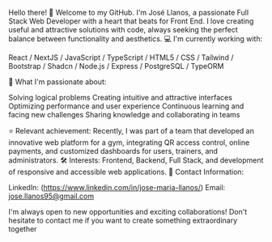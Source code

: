 Hello there! 👋
Welcome to my GitHub. I'm José Llanos, a passionate Full Stack Web Developer with a heart that beats for Front End. I love creating useful and attractive solutions with code, always seeking the perfect balance between functionality and aesthetics.
💻 I'm currently working with:

React / NextJS /
JavaScript / TypeScript /
HTML5 / CSS /
Tailwind / Bootstrap / Shadcn /
Node.js / Express /
PostgreSQL / TypeORM

🚀 What I'm passionate about:

Solving logical problems
Creating intuitive and attractive interfaces
Optimizing performance and user experience
Continuous learning and facing new challenges
Sharing knowledge and collaborating in teams

⭐ Relevant achievement:
Recently, I was part of a team that developed an innovative web platform for a gym, integrating QR access control, online payments, and customized dashboards for users, trainers, and administrators.
🛠️ Interests:
Frontend, Backend, Full Stack, and development of responsive and accessible web applications.
📲 Contact Information:

LinkedIn: (https://www.linkedin.com/in/jose-maria-llanos/)
Email: jose.llanos95@gmail.com

I'm always open to new opportunities and exciting collaborations! Don't hesitate to contact me if you want to create something extraordinary together
